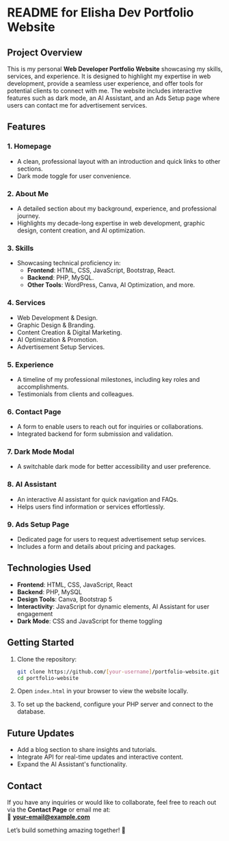 # README for Elisha Dev Portfolio Website

## Project Overview  
This is my personal **Web Developer Portfolio Website** showcasing my skills, services, and experience. It is designed to highlight my expertise in web development, provide a seamless user experience, and offer tools for potential clients to connect with me. The website includes interactive features such as dark mode, an AI Assistant, and an Ads Setup page where users can contact me for advertisement services.


## Features  

### 1. **Homepage**  
   - A clean, professional layout with an introduction and quick links to other sections.  
   - Dark mode toggle for user convenience.  

### 2. **About Me**  
   - A detailed section about my background, experience, and professional journey.  
   - Highlights my decade-long expertise in web development, graphic design, content creation, and AI optimization.

### 3. **Skills**  
   - Showcasing technical proficiency in:  
     - **Frontend**: HTML, CSS, JavaScript, Bootstrap, React.  
     - **Backend**: PHP, MySQL.  
     - **Other Tools**: WordPress, Canva, AI Optimization, and more.  

### 4. **Services**  
   - Web Development & Design.  
   - Graphic Design & Branding.  
   - Content Creation & Digital Marketing.  
   - AI Optimization & Promotion.  
   - Advertisement Setup Services.  

### 5. **Experience**  
   - A timeline of my professional milestones, including key roles and accomplishments.  
   - Testimonials from clients and colleagues.  

### 6. **Contact Page**  
   - A form to enable users to reach out for inquiries or collaborations.  
   - Integrated backend for form submission and validation.  

### 7. **Dark Mode Modal**  
   - A switchable dark mode for better accessibility and user preference.  

### 8. **AI Assistant**  
   - An interactive AI assistant for quick navigation and FAQs.  
   - Helps users find information or services effortlessly.  

### 9. **Ads Setup Page**  
   - Dedicated page for users to request advertisement setup services.  
   - Includes a form and details about pricing and packages.  


## Technologies Used  

- **Frontend**: HTML, CSS, JavaScript, React  
- **Backend**: PHP, MySQL  
- **Design Tools**: Canva, Bootstrap 5  
- **Interactivity**: JavaScript for dynamic elements, AI Assistant for user engagement  
- **Dark Mode**: CSS and JavaScript for theme toggling  


## Getting Started  

1. Clone the repository:  
   ```bash  
   git clone https://github.com/[your-username]/portfolio-website.git  
   cd portfolio-website  
   ```  

2. Open `index.html` in your browser to view the website locally.  

3. To set up the backend, configure your PHP server and connect to the database.  



## Future Updates  

- Add a blog section to share insights and tutorials.  
- Integrate API for real-time updates and interactive content.  
- Expand the AI Assistant's functionality.  



## Contact  

If you have any inquiries or would like to collaborate, feel free to reach out via the **Contact Page** or email me at:  
📧 **[your-email@example.com](elishaejimofor@gmail.com)**  

Let’s build something amazing together! 🚀
